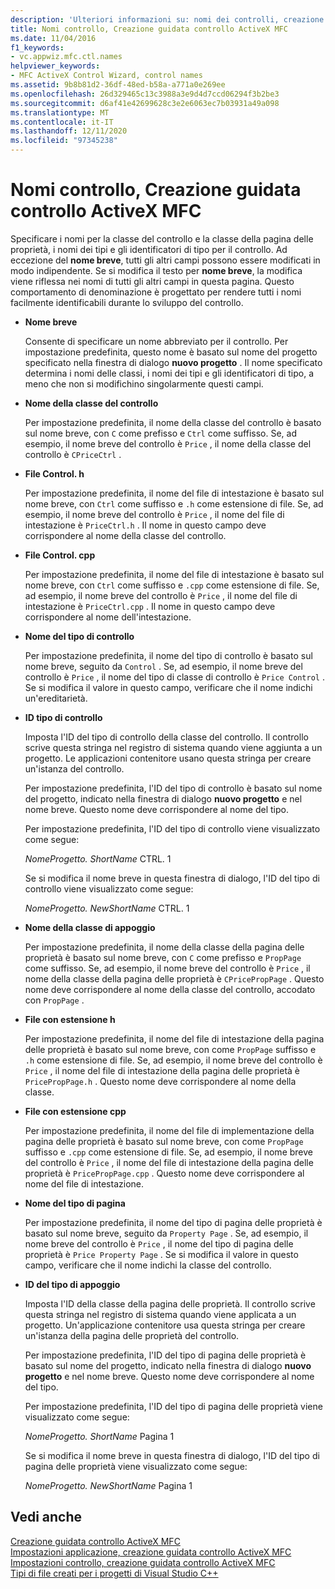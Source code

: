 ```yaml
---
description: 'Ulteriori informazioni su: nomi dei controlli, creazione guidata controllo ActiveX MFC'
title: Nomi controllo, Creazione guidata controllo ActiveX MFC
ms.date: 11/04/2016
f1_keywords:
- vc.appwiz.mfc.ctl.names
helpviewer_keywords:
- MFC ActiveX Control Wizard, control names
ms.assetid: 9b8b81d2-36df-48ed-b58a-a771a0e269ee
ms.openlocfilehash: 26d329465c13c3988a3e9d4d7ccd06294f3b2be3
ms.sourcegitcommit: d6af41e42699628c3e2e6063ec7b03931a49a098
ms.translationtype: MT
ms.contentlocale: it-IT
ms.lasthandoff: 12/11/2020
ms.locfileid: "97345238"
---
```

# <a name="control-names-mfc-activex-control-wizard"></a>Nomi controllo, Creazione guidata controllo ActiveX MFC

Specificare i nomi per la classe del controllo e la classe della pagina delle proprietà, i nomi dei tipi e gli identificatori di tipo per il controllo. Ad eccezione del **nome breve**, tutti gli altri campi possono essere modificati in modo indipendente. Se si modifica il testo per **nome breve**, la modifica viene riflessa nei nomi di tutti gli altri campi in questa pagina. Questo comportamento di denominazione è progettato per rendere tutti i nomi facilmente identificabili durante lo sviluppo del controllo.

- **Nome breve**

   Consente di specificare un nome abbreviato per il controllo. Per impostazione predefinita, questo nome è basato sul nome del progetto specificato nella finestra di dialogo **nuovo progetto** . Il nome specificato determina i nomi delle classi, i nomi dei tipi e gli identificatori di tipo, a meno che non si modifichino singolarmente questi campi.

- **Nome della classe del controllo**

   Per impostazione predefinita, il nome della classe del controllo è basato sul nome breve, con `C` come prefisso e `Ctrl` come suffisso. Se, ad esempio, il nome breve del controllo è `Price` , il nome della classe del controllo è `CPriceCtrl` .

- **File Control. h**

   Per impostazione predefinita, il nome del file di intestazione è basato sul nome breve, con `Ctrl` come suffisso e `.h` come estensione di file. Se, ad esempio, il nome breve del controllo è `Price` , il nome del file di intestazione è `PriceCtrl.h` . Il nome in questo campo deve corrispondere al nome della classe del controllo.

- **File Control. cpp**

   Per impostazione predefinita, il nome del file di intestazione è basato sul nome breve, con `Ctrl` come suffisso e `.cpp` come estensione di file. Se, ad esempio, il nome breve del controllo è `Price` , il nome del file di intestazione è `PriceCtrl.cpp` . Il nome in questo campo deve corrispondere al nome dell'intestazione.

- **Nome del tipo di controllo**

   Per impostazione predefinita, il nome del tipo di controllo è basato sul nome breve, seguito da `Control` . Se, ad esempio, il nome breve del controllo è `Price` , il nome del tipo di classe di controllo è `Price Control` . Se si modifica il valore in questo campo, verificare che il nome indichi un'ereditarietà.

- **ID tipo di controllo**

   Imposta l'ID del tipo di controllo della classe del controllo. Il controllo scrive questa stringa nel registro di sistema quando viene aggiunta a un progetto. Le applicazioni contenitore usano questa stringa per creare un'istanza del controllo.

   Per impostazione predefinita, l'ID del tipo di controllo è basato sul nome del progetto, indicato nella finestra di dialogo **nuovo progetto** e nel nome breve. Questo nome deve corrispondere al nome del tipo.

   Per impostazione predefinita, l'ID del tipo di controllo viene visualizzato come segue:

   *NomeProgetto. ShortName* CTRL. 1

   Se si modifica il nome breve in questa finestra di dialogo, l'ID del tipo di controllo viene visualizzato come segue:

   *NomeProgetto. NewShortName* CTRL. 1

- **Nome della classe di appoggio**

   Per impostazione predefinita, il nome della classe della pagina delle proprietà è basato sul nome breve, con `C` come prefisso e `PropPage` come suffisso. Se, ad esempio, il nome breve del controllo è `Price` , il nome della classe della pagina delle proprietà è `CPricePropPage` . Questo nome deve corrispondere al nome della classe del controllo, accodato con `PropPage` .

- **File con estensione h**

   Per impostazione predefinita, il nome del file di intestazione della pagina delle proprietà è basato sul nome breve, con come `PropPage` suffisso e `.h` come estensione di file. Se, ad esempio, il nome breve del controllo è `Price` , il nome del file di intestazione della pagina delle proprietà è `PricePropPage.h` . Questo nome deve corrispondere al nome della classe.

- **File con estensione cpp**

   Per impostazione predefinita, il nome del file di implementazione della pagina delle proprietà è basato sul nome breve, con come `PropPage` suffisso e `.cpp` come estensione di file. Se, ad esempio, il nome breve del controllo è `Price` , il nome del file di intestazione della pagina delle proprietà è `PricePropPage.cpp` . Questo nome deve corrispondere al nome del file di intestazione.

- **Nome del tipo di pagina**

   Per impostazione predefinita, il nome del tipo di pagina delle proprietà è basato sul nome breve, seguito da `Property Page` . Se, ad esempio, il nome breve del controllo è `Price` , il nome del tipo di pagina delle proprietà è `Price Property Page` . Se si modifica il valore in questo campo, verificare che il nome indichi la classe del controllo.

- **ID del tipo di appoggio**

   Imposta l'ID della classe della pagina delle proprietà. Il controllo scrive questa stringa nel registro di sistema quando viene applicata a un progetto. Un'applicazione contenitore usa questa stringa per creare un'istanza della pagina delle proprietà del controllo.

   Per impostazione predefinita, l'ID del tipo di pagina delle proprietà è basato sul nome del progetto, indicato nella finestra di dialogo **nuovo progetto** e nel nome breve. Questo nome deve corrispondere al nome del tipo.

   Per impostazione predefinita, l'ID del tipo di pagina delle proprietà viene visualizzato come segue:

   *NomeProgetto. ShortName* Pagina 1

   Se si modifica il nome breve in questa finestra di dialogo, l'ID del tipo di pagina delle proprietà viene visualizzato come segue:

   *NomeProgetto. NewShortName* Pagina 1

## <a name="see-also"></a>Vedi anche

[Creazione guidata controllo ActiveX MFC](../../mfc/reference/mfc-activex-control-wizard.md)<br/>
[Impostazioni applicazione, creazione guidata controllo ActiveX MFC](../../mfc/reference/application-settings-mfc-activex-control-wizard.md)<br/>
[Impostazioni controllo, creazione guidata controllo ActiveX MFC](../../mfc/reference/control-settings-mfc-activex-control-wizard.md)<br/>
[Tipi di file creati per i progetti di Visual Studio C++](../../build/reference/file-types-created-for-visual-cpp-projects.md)
